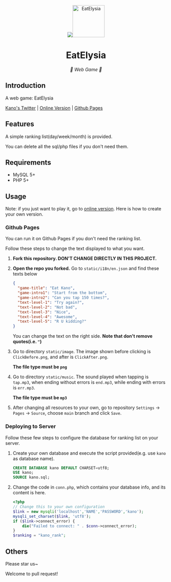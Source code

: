 <p align="center">
  <a href="https://xingye.me/game/eatkano"><img src="https://xingye.me/game/eatkano"><img src="https://cdn.staticaly.com/gh/Trrrrw/image-hosting@master/images/EatElysia.gif" width="100" height="100" alt="EatElysia"></a>
</p>

<div align="center">

# EatElysia

_🦌 Web Game 🥛_

</div>


## Introduction
A web game: EatElysia

[Kano's Twitter](https://twitter.com/kano_2525)
|
[Online Version](https://xingye.me/game/eatkano/index.php)
|
[Github Pages](https://arcxingye.github.io/EatKano/index.html)

## Features

A simple ranking list(day/week/month) is provided.

You can delete all the sql/php files if you don't need them.

## Requirements
+ MySQL 5+
+ PHP 5+

## Usage

Note: if you just want to play it, go to [online version](https://xingye.me/game/eatkano/index.php). Here is how to create your own version.

### Github Pages

You can run it on Github Pages if you don't need the ranking list.

Follow these steps to change the text displayed to what you want.

1. **Fork this repository. DON'T CHANGE DIRECTLY IN THIS PROJECT.**

2. **Open the repo you forked.** Go to `static/i18n/en.json` and find these texts below

   ```json
   {
     "game-title": "Eat Kano",
     "game-intro1": "Start from the bottom",
     "game-intro2": "Can you tap 150 times?",
     "text-level-1": "Try again?",
     "text-level-2": "Not bad",
     "text-level-3": "Nice",
     "text-level-4": "Awesome",
     "text-level-5": "R U kidding?"
   }
   ```

   You can change the text on the right side. **Note that don't remove quotes(i.e. `"`)**

3. Go to directory `static/image`. The image shown before clicking is `ClickBefore.png`, and after is `ClickAfter.png`.

   **The file type must be `png`**

4. Go to directory `static/music`. The sound played when tapping is `tap.mp3`, when ending without errors is `end.mp3`, while ending with errors is `err.mp3`.

   **The file type must be `mp3`**

5. After changing all resources to your own, go to repository `Settings` -> `Pages` -> `Source`, choose `main` branch and click `Save`.

### Deploying to Server

Follow these few steps to configure the database for ranking list on your server.

1. Create your own database and execute the script provided(e.g. use `kano` as database name).
   
   ```sql
   CREATE DATABASE kano DEFAULT CHARSET=utf8;
   USE kano;
   SOURCE kano.sql;
   ```
   
2. Change the code in `conn.php`, which contains your database info, and its content is here.

   ```php
   <?php
   // Change this to your own configuration
   $link = new mysqli('localhost','NAME','PASSWORD','kano');
   mysqli_set_charset($link, 'utf8');
   if ($link->connect_error) {
       die("Failed to connect: " . $conn->connect_error);
   }
   $ranking = "kano_rank";
   ```

   


## Others

Please star us~

Welcome to pull request!
